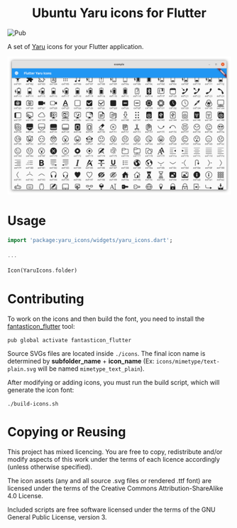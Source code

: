 <h1 align="center">Ubuntu Yaru icons for Flutter</h1>

![Pub](https://img.shields.io/pub/v/yaru_icons.png)

A set of [Yaru](https://github.com/ubuntu/yaru) icons for your Flutter application.

![example](./.github/screenshots/example.png)

# Usage

```dart
import 'package:yaru_icons/widgets/yaru_icons.dart';

...

Icon(YaruIcons.folder)
```

# Contributing

To work on the icons and then build the font, you need to install the [fantasticon_flutter](https://github.com/Jupi007/fantasticon_flutter) tool:

```console
pub global activate fantasticon_flutter
```

Source SVGs files are located inside `./icons`. The final icon name is determined by **subfolder_name** + **icon_name** (Ex: `icons/mimetype/text-plain.svg` will be named `mimetype_text_plain`).

After modifying or adding icons, you must run the build script, which will generate the icon font:

``` console
./build-icons.sh
```

# Copying or Reusing

This project has mixed licencing. You are free to copy, redistribute and/or modify aspects of this work under the terms of each licence accordingly (unless otherwise specified).

The icon assets (any and all source .svg files or rendered .ttf font) are licensed under the terms of the Creative Commons Attribution-ShareAlike 4.0 License.

Included scripts are free software licensed under the terms of the GNU General Public License, version 3.
